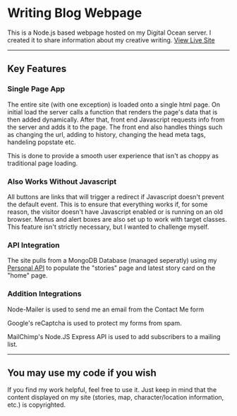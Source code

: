 # Writing Blog Webpage
This is a Node.js based webpage hosted on my Digital Ocean server. I created it to share information about my creative writing.
[View Live Site](https://stories.nrjohnson.net/ "Site for App")

***

## Key Features
### Single Page App
The entire site (with one exception) is loaded onto a single html page. On initial load the server calls a function that renders the page's data that is then added dynamically. After that, front end Javascript requests info from the server and adds it to the page. The front end also handles things such as changing the url, adding to history, changing the head meta tags, handeling popstate etc. 

This is done to provide a smooth user experience that isn't as choppy as traditional page loading.
### Also Works Without Javascript
All buttons are links that will trigger a redirect if Javascript doesn't prevent the default event. This is to ensure that everything works if, for some reason, the visitor doesn't have Javascript enabled or is running on an old browser. Menus and alert boxes are also set up to work with target classes. This feature isn't strictly necessary, but I wanted to challenge myself. 
### API Integration
The site pulls from a MongoDB Database (managed seperatly) using my [Personal API](https://github.com/nr-johnson/api "My API Repo") to populate the "stories" page and latest story card on the "home" page.
### Addition Integrations
Node-Mailer is used to send me an email from the Contact Me form

Google's reCaptcha is used to protect my forms from spam.

MailChimp's Node.JS Express API is used to add subscribers to a mailing list.

***

## You may use my code if you wish

If you find my work helpful, feel free to use it. Just keep in mind that the content displayed on my site (stories, map, character/location information, etc.) is copyrighted.
